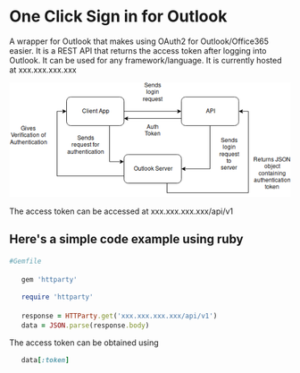 # One Click Sign in for Outlook

A wrapper for Outlook that makes using OAuth2 for Outlook/Office365 easier. It is a REST API that returns the access token after logging into Outlook. It can be used for any framework/language. It is currently hosted at xxx.xxx.xxx.xxx

![alt text](https://github.com/KauNair/Outlook-Login/blob/master/diagram.png "image")

The access token can be accessed at xxx.xxx.xxx.xxx/api/v1

## Here's a simple code example using ruby

```ruby
#Gemfile

   gem 'httparty'
```

```ruby
   require 'httparty'

   response = HTTParty.get('xxx.xxx.xxx.xxx/api/v1')
   data = JSON.parse(response.body)

```
The access token can be obtained using
```ruby
   data[:token]
```
